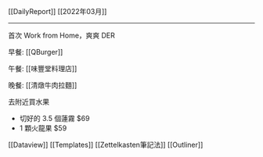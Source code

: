 [[DailyReport]]
[[2022年03月]]

---

首次 Work from Home，爽爽 DER

早餐: [[QBurger]]

午餐: [[味豐堂料理店]]

晚餐: [[清燉牛肉拉麵]]

去附近買水果
- 切好的 3.5 個蓮霧 $69
- 1 顆火龍果 $59

[[Dataview]]
[[Templates]]
[[Zettelkasten筆記法]]
[[Outliner]]